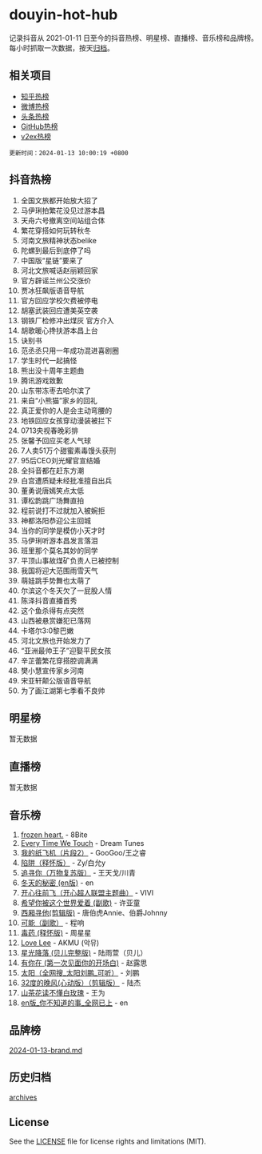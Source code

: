 # douyin-hot-hub

记录抖音从 2021-01-11 日至今的抖音热榜、明星榜、直播榜、音乐榜和品牌榜。每小时抓取一次数据，按天[归档](archives)。

## 相关项目

- [知乎热榜](https://github.com/lonnyzhang423/zhihu-hot-hub)
- [微博热榜](https://github.com/lonnyzhang423/weibo-hot-hub)
- [头条热榜](https://github.com/lonnyzhang423/toutiao-hot-hub)
- [GitHub热榜](https://github.com/lonnyzhang423/github-hot-hub)
- [v2ex热榜](https://github.com/lonnyzhang423/v2ex-hot-hub)


`更新时间：2024-01-13 10:00:19 +0800`

## 抖音热榜

1. 全国文旅都开始放大招了
1. 马伊琍拍繁花没见过游本昌
1. 天舟六号撤离空间站组合体
1. 繁花穿搭如何玩转秋冬
1. 河南文旅精神状态belike
1. 陀螺到最后到底停了吗
1. 中国版“星链”要来了
1. 河北文旅喊话赵丽颖回家
1. 官方辟谣兰州公交涨价
1. 贾冰狂飙版语音导航
1. 官方回应学校欠费被停电
1. 胡塞武装回应遭美英空袭
1. 钢铁厂检修冲出煤灰 官方介入
1. 胡歌暖心搀扶游本昌上台
1. 诀别书
1. 范丞丞只用一年成功混进喜剧圈
1. 学生时代一起搞怪
1. 熊出没十周年主题曲
1. 腾讯游戏致歉
1. 山东带冻枣去哈尔滨了
1. 来自“小熊猫”家乡的回礼
1. 真正爱你的人是会主动弯腰的
1. 地铁回应女孩穿动漫装被拦下
1. 0713央视春晚彩排
1. 张馨予回应买老人气球
1. 7人卖51万个甜蜜素毒馒头获刑
1. 95后CEO刘光耀官宣结婚
1. 全抖音都在赶东方潮
1. 白宫遭质疑未经批准擅自出兵
1. 董勇说唐嫣笑点太低
1. 谭松韵跳广场舞直拍
1. 程前说打不过就加入被婉拒
1. 神都洛阳恭迎公主回城
1. 当你的同学是模仿小天才时
1. 马伊琍听游本昌发言落泪
1. 班里那个莫名其妙的同学
1. 平顶山事故煤矿负责人已被控制
1. 我国将迎大范围雨雪天气
1. 萌娃跳手势舞也太萌了
1. 尔滨这个冬天欠了一屁股人情
1. 陈泽抖音直播首秀
1. 这个鱼杀得有点突然
1. 山西被悬赏嫌犯已落网
1. 卡塔尔3:0黎巴嫩
1. 河北文旅也开始发力了
1. “亚洲最帅王子”迎娶平民女孩
1. 辛芷蕾繁花穿搭腔调满满
1. 樊小慧宣传家乡河南
1. 宋亚轩颠公版语音导航
1. 为了画江湖第七季看不良帅

## 明星榜

暂无数据

## 直播榜

暂无数据

## 音乐榜

1. [frozen heart.](https://sf86-cdn-tos.douyinstatic.com/obj/tos-cn-ve-2774/oIIWJfyjIACZA9zQMtnJ6hQQhFC4vhCupoRBsO) - 8Bite
1. [Every Time We Touch](https://sf3-cdn-tos.douyinstatic.com/obj/tos-cn-ve-2774/ogN6lUKQeBBfEVhIOMikG1CcJjugxk1tztZyhP) - Dream Tunes
1. [我的纸飞机（片段2）](https://sf86-cdn-tos.douyinstatic.com/obj/tos-cn-ve-2774/oM2ZrKcg2CD5AeRB2gkeXOFB1IxAGJdZPazYHf) - GooGoo/王之睿
1. [陷阱（释怀版）](https://sf86-cdn-tos.douyinstatic.com/obj/tos-cn-ve-2774/oE8C21LeZrzKLDFfQYgMzx4GAIHageG5IzayY7) - Zy/白允y
1. [追寻你（万物复苏版）](https://sf3-cdn-tos.douyinstatic.com/obj/tos-cn-ve-2774/oYeAZJsbjIDit9APmBg8u6uDUQnHmoCf3gbo74) - 王天戈/川青
1. [冬天的秘密 (en版)](https://sf3-cdn-tos.douyinstatic.com/obj/tos-cn-ve-2774/okIuMHDdzyf3FjGK4Lphe1vfHcQaPIHAg0Z4CR) - en
1. [开心往前飞（开心超人联盟主题曲）](https://sf86-cdn-tos.douyinstatic.com/obj/tos-cn-ve-2774/9d8fb7c82cf1421fb93a9fe925275e0a) - VIVI
1. [希望你被这个世界爱着 (副歌)](https://sf86-cdn-tos.douyinstatic.com/obj/tos-cn-ve-2774/oUHCmWQfZlE3QQBKBeD8rCFLpJzPgCpImhsxMt) - 许亚童
1. [西厢寻他(剪辑版)](https://sf86-cdn-tos.douyinstatic.com/obj/tos-cn-ve-2774/oUsAVfAQKlRNxEv5qxvIB8o5qmIWUcXbzJKJhw) - 唐伯虎Annie、伯爵Johnny
1. [可能（副歌）](https://sf86-cdn-tos.douyinstatic.com/obj/tos-cn-ve-2774/cde1731888894259b333569393c2fb51) - 程响
1. [毒药 (释怀版)](https://sf86-cdn-tos.douyinstatic.com/obj/tos-cn-ve-2774/oYILMEAzspdZBIzy4frJNB8ZHPHWAhiwowd4Ad) - 周星星
1. [Love Lee](https://sf86-cdn-tos.douyinstatic.com/obj/tos-cn-ve-2774/o05GbkJGbCBTdDnMtB0fwOYgkeZp23vrWQDQBS) - AKMU (악뮤)
1. [星光降落 (贝儿完整版)](https://sf86-cdn-tos.douyinstatic.com/obj/tos-cn-ve-2774/okwB9hAwyAtsFFkFBzAX1hOOfQuIoMNs0W2Mwr) - 陆雨萱（贝儿）
1. [有你在 (第一次见面你的开场白)](https://sf86-cdn-tos.douyinstatic.com/obj/tos-cn-ve-2774/oAthrQ3ClJBfI57uBoFEgNDYtNCZ0TSYQQfxQ0) - 赵露思
1. [太阳（全网搜_太阳刘鹏_可听）](https://sf6-cdn-tos.douyinstatic.com/obj/tos-cn-ve-2774/ogWbyIQnlBFImVbeDocRdCIYtBHlbJXgfZMvgz) - 刘鹏
1. [32度的晚风(心动版）（剪辑版）](https://sf6-cdn-tos.douyinstatic.com/obj/tos-cn-ve-2774/owNyabsyWdzUulxhoJfK8IBXgp0UMQAHpvGh2B) - 陆杰
1. [山茶花读不懂白玫瑰](https://sf86-cdn-tos.douyinstatic.com/obj/tos-cn-ve-2774/osfn8B7DktrRHEPJgPCfDbw7QDQEkwC16BxZg9) - 王为
1. [en版_你不知道的事_全网已上](https://sf86-cdn-tos.douyinstatic.com/obj/tos-cn-ve-2774/o4QbYLDezHUtFyDKdF9XfmPhIewaqEQAggj6Cb) - en

## 品牌榜

[2024-01-13-brand.md](archives/2024-01-13-brand.md)

## 历史归档

[archives](archives)

## License

See the [LICENSE](LICENSE) file for license rights and limitations (MIT).
